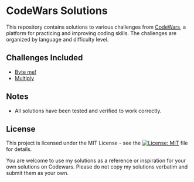 # CodeWars Solutions

This repository contains solutions to various challenges from [CodeWars](https://www.codewars.com/), a platform for practicing and improving coding skills. The challenges are organized by language and difficulty level.

## Challenges Included

- [Byte me!](https://www.codewars.com/kata/636f26f52aae8fcf3fa35819)
- [Multiply](https://www.codewars.com/kata/50654ddff44f800200000004)

## Notes

- All solutions have been tested and verified to work correctly.

## License

This project is licensed under the MIT License - see the [![License: MIT](https://img.shields.io/badge/License-MIT-yellow.svg)](https://opensource.org/licenses/MIT) file for details.

You are welcome to use my solutions as a reference or inspiration for your own solutions on Codewars. Please do not copy my solutions verbatim and submit them as your own.